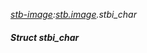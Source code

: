 _[stb-image](../../modules/stb-image/stb-image-module.md):[stb.image](stb:stb-image.md).stbi\_char_
##### Struct stbi\_char
